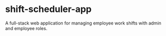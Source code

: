 # shift-scheduler-app
A full-stack web application for managing employee work shifts with admin and employee roles.
